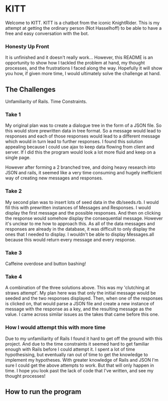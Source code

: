 # KITT

Welcome to KITT. KITT is a chatbot from the iconic KnightRider. This is my attempt
at getting the ordinary person (Not Hasselhoff) to be able to have a free and easy
conversation with the bot.

### Honesty Up Front

It is unfinished and it doesn't really work... However, this README is an opportunity
to show how I tackled the problem at hand, my thought processes, and the frustrations I
faced along the way. Hopefully it will show you how, if given more time, I would ultimately solve
the challenge at hand.

## The Challenges

Unfamiliarity of Rails.
Time Constraints.

### Take 1

My original plan was to create a dialogue tree in the form of a JSON file.
So this would store prewritten data in tree format. So a message would lead to
responses and each of those responses would lead to a different message which would in
turn lead to further responses. I found this solution appealing because I could use ajax
to keep data flowing from client and server. If I did this the program would look a lot
more fluid and keep on a single page.

However after forming a 2 branched tree, and doing heavy research into JSON and rails, it seemed like
a very time consuming and hugely inefficient way of creating new messages and responses.

### Take 2

My second plan was to insert lots of seed data in the db/seeds.rb. I would fill this
with prewritten instances of Messages and Responses. I would display the first message
and the possible responses. And then on clicking the response would somehow display
the consequential message. However it's unclear to me how to approach this. As
all of the data messages and responses are already in the database, it was difficult to
only display the ones that I needed to display. I wouldn't be able to display Messages.all
because this would return every message and every response.

### Take 3

Caffeine overdose and button bashing!

### Take 4

A combination of the three solutions above. This was my 'clutching at straws attempt'.
My plan here was that only the initial message would be seeded and the two responses displayed.
Then, when one of the responses is clicked on, that would parse a JSON file and create a new
instance of message with the response as a key, and the resulting message as the value.
I came across similar issues as the takes that came before this one.

### How I would attempt this with more time

Due to my unfamiliarity of Rails I found it hard to get off the ground with this
project. And due to the time constraints it seemed hard to get familiar enough with
Rails before I could attempt it. I spent a lot of time hypothesising, but eventually
ran out of time to get the knowledge to implement my hypotheses. With greater knowledge
of Rails and JSON I'm sure I could get the above attempts to work. But that will only happen
in time. I hope you look past the lack of code that I've written, and see my thought processes!

## How to run the program
